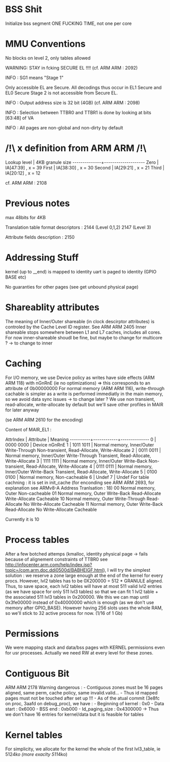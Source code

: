 # BSS Shit #

Initialize bss segment ONE FUCKING TIME, not one per core

# MMU Conventions #

No blocks on level 2, only tables allowed

WARNING: STAY in fcking SECURE EL !!!! (cf. ARM ARM : 2092)

INFO : SG1 means "Stage 1"

Only accessible EL are Secure. All decodings thus occur in EL1 Secure and EL0 Secure
Stage 2 is not accessible from Secure EL.

INFO : Output address size is 32 bit (4GB) (cf. ARM ARM : 2098)

INFO : Selection between TTBR0 and TTBR1 is done by looking at bits [63:48] of VA

INFO : All pages are non-global and non-dirty by default

# /!\ x definition from ARM ARM /!\ #

Lookup level  |  4KB granule size
--------------+--------------------
Zero          |  IA[47:39] , x = 39
First         |  IA[38:30] , x = 30
Second        |  IA[29:21] , x = 21
Third         |  IA[20:12] , x = 12

cf. ARM ARM : 2108

# Previous notes #

max 48bits for 4KB

Translation table format descriptors : 2144 (Level 0,1,2)
                                       2147 (Level 3)

Attribute fields description : 2150

# Addressing Stuff #

kernel (up to __end) is mapped to identity
uart is paged to identity (GPIO BASE etc)

No guaranties for other pages (see get unbound physical page)

# Shareablity attributes #
The meaning of Inner/Outer shareable (in clock descirptor attributes) is controled by the Cache Level ID register. See ARM ARM 2405
Inner shareable stops somewhere between L1 and L7 caches, includes all cores.
For now inner-shareable shoudl be fine, but maybe to change for multicore ? -> to change to inner

# Caching #
For I/O memory, we use Device policy as writes have side effects (ARM ARM 118) with nGnRnE (ie no optimizations) => this corresponds to an attribute of 0b00000000
For normal memory (ARM ARM 116), write-through cachable is simpler as a write is performed immediatly in the main memory, so we avoid data sync issues -> to change later ?
We use non transient, read-allocate, write-allocate by default but we'll save other profiles in MAIR for later anyway

(se ARM ARM 2610 for the encoding)

Content of MAIR_EL1 :

AttrIndex |  Attribute | Meaning
----------+------------+--------------
     0    | 0000 0000  | Device nGnRnE
     1    | 1011 1011  | Normal memory, Inner/Outer Write-Through Non-transient, Read-Allocate, Write-Allocate
     2    | 0011 0011  | Normal memory, Inner/Outer Write-Through     Transient, Read-Allocate, Write-Allocate
     3    | 1111 1111  | Normal memory, Inner/Outer Write-Back    Non-transient, Read-Allocate, Write-Allocate
     4    | 0111 0111  | Normal memory, Inner/Outer Write-Back        Transient, Read-Allocate, Write-Allocate
     5    | 0100 0100  | Normal memory, Non-cacheable
     6    | Undef
     7    | Undef
For table cachning : it is set in init_cache
(for enconding see ARM ARM 2693, for explanation see ARMv8-A Address Tranlsation : 18)
00 Normal memory, Outer Non-cacheable
01 Normal memory, Outer Write-Back Read-Allocate Write-Allocate Cacheable
10 Normal memory, Outer Write-Through Read-Allocate No Write-Allocate Cacheable
11 Normal memory, Outer Write-Back Read-Allocate No Write-Allocate Cacheable

Currently it is 10

# Process tables #
After a few botched attemps (kmalloc, identity physical page -> fails because of alignement constraints of TTBR0 see http://infocenter.arm.com/help/index.jsp?topic=/com.arm.doc.ddi0500d/BABHEIGF.html), I will try the simplest solution : we reserve a zone large enough at the end of the kernel for every procs. However, lvl2 tables has to be 0X200000 = 512 * GRANULE aligned. Thus, to save space, each lvl2 tables will have at most 511 valid lvl2 entries (as we have space for only 511 lvl3 tables) so that we can fit 1 lvl2 table + the associated 511 lvl3 tables in 0x200000. We this we can map until 0x3fe00000 instead of 0x40000000 which is enough (as we don't use memory after GPIO_BASE).
However having 256 slots uses the whole RAM, so we'll stick to 32 active process for now. (1/16 of 1 Gb)


# Permissions #
We were mapping stack and data/bss pages with KERNEL permissions even for usr processes. Actually we need RW at every level for these zones.

# Contiguous Bit #
ARM ARM 2178
Warning dangerous :
        - Contiguous zones must be 16 pages aligned, same perm, cache policy, same invalid.valid...
        - Thus id mapped pages must not be touched after set up !!!
        - As of the atual commit (3e8fc on proc, 3aafd on debug_proc), we have :
                - Beginning of kernel : 0x0
                - Data start          : 0x6000
                - BSS end             : 0xb000
                - Id_paging_size      : 0x4300000
          -> Thus we don't have 16 entries for kernel/data but it is feasible for tables

# Kernel tables #
For simplicity, we allocate for the kernel the whole of the first lvl3_table, ie 512*4ko (more exaclty 511*4ko)
